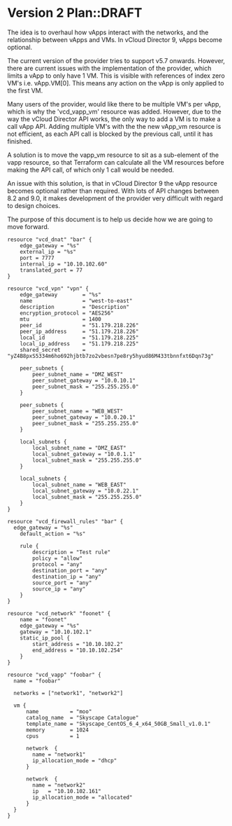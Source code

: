 # Version 2 Plan::DRAFT

The idea is to overhaul how vApps interact with the networks, and the relationship between vApps and VMs. In vCloud Director 9, vApps become optional.

The current version of the provider tries to support v5.7 onwards. However, there are current issues with the implementation of the provider, which limits a vApp to only have 1 VM. This is visible with references of index zero VM's i.e. vApp.VM[0]. This means any action on the vApp is only applied to the first VM.

Many users of the provider, would like there to be multiple VM's per vApp, which is why the 'vcd_vapp_vm' resource was added. However, due to the way the vCloud Director API works, the only way to add a VM is to make a call vApp API. Adding multiple VM's with the the new vApp_vm resource is not efficient, as each API call is blocked by the previous call, until it has finished. 

A solution is to move the vapp_vm resource to sit as a sub-element of the vapp resource, so that Terraform can calculate all the VM resources before making the API call, of which only 1 call would be needed.

An issue with this solution, is that in vCloud Director 9 the vApp resource becomes optional rather than required. With lots of API changes between 8.2 and 9.0, it makes development of the provider very difficult with regard to design choices.

The purpose of this document is to help us decide how we are going to move forward. 

```
resource "vcd_dnat" "bar" {
	edge_gateway = "%s"
	external_ip = "%s"
	port = 7777
	internal_ip = "10.10.102.60"
	translated_port = 77
}
```

```
resource "vcd_vpn" "vpn" {
    edge_gateway        = "%s"
    name                = "west-to-east"
	description         = "Description"
	encryption_protocol = "AES256"
    mtu                 = 1400
    peer_id             = "51.179.218.226"
    peer_ip_address     = "51.179.218.226"
    local_id            = "51.179.218.225"
    local_ip_address    = "51.179.218.225"
    shared_secret       = "yZ4B8pxS5334m6ho692hjbtb7zo2vbesn7pe8ry5hyud86M433tbnnfxt6Dqn73g"
    
    peer_subnets {
        peer_subnet_name = "DMZ_WEST"
        peer_subnet_gateway = "10.0.10.1"
        peer_subnet_mask = "255.255.255.0"
    }

    peer_subnets {
        peer_subnet_name = "WEB_WEST"
        peer_subnet_gateway = "10.0.20.1"
        peer_subnet_mask = "255.255.255.0"
    }

    local_subnets {
        local_subnet_name = "DMZ_EAST"
        local_subnet_gateway = "10.0.1.1"
        local_subnet_mask = "255.255.255.0"
    }

    local_subnets {
        local_subnet_name = "WEB_EAST"
        local_subnet_gateway = "10.0.22.1"
        local_subnet_mask = "255.255.255.0"
    }
}
```

```
resource "vcd_firewall_rules" "bar" {
  edge_gateway = "%s"
	default_action = "%s"

	rule {
		description = "Test rule"
		policy = "allow"
		protocol = "any"
		destination_port = "any"
		destination_ip = "any"
		source_port = "any"
		source_ip = "any"
	}
}
```

```
resource "vcd_network" "foonet" {
	name = "foonet"
	edge_gateway = "%s"
	gateway = "10.10.102.1"
	static_ip_pool {
		start_address = "10.10.102.2"
		end_address = "10.10.102.254"
	}
}
```


```
resource "vcd_vapp" "foobar" {
  name = "foobar"

  networks = ["network1", "network2"]

  vm {
	  name          = "moo"
	  catalog_name  = "Skyscape Catalogue"
	  template_name = "Skyscape_CentOS_6_4_x64_50GB_Small_v1.0.1"
	  memory        = 1024
	  cpus          = 1
	  
	  network  {
	  	name = "network1"
	  	ip_allocation_mode = "dhcp"
	  }

	  network  {
	  	name = "network2"
	  	ip   = "10.10.102.161"
	  	ip_allocation_mode = "allocated"
	  }
  }
}
```